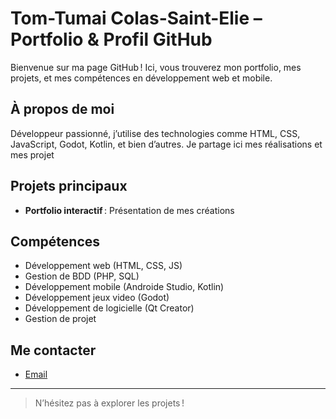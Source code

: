 # Tom-Tumai Colas-Saint-Elie – Portfolio & Profil GitHub

Bienvenue sur ma page GitHub ! Ici, vous trouverez mon portfolio, mes projets, et mes compétences en développement web et mobile.

## À propos de moi
Développeur passionné, j’utilise des technologies comme HTML, CSS, JavaScript, Godot, Kotlin, et bien d’autres. Je partage ici mes réalisations et mes projet 

## Projets principaux
- **Portfolio interactif** : Présentation de mes créations 

## Compétences
- Développement web (HTML, CSS, JS)
- Gestion de BDD (PHP, SQL)
- Développement mobile (Androide Studio, Kotlin)
- Développement jeux video (Godot)
- Développement de logicielle (Qt Creator)
- Gestion de projet

## Me contacter
- [Email](mailto:omcolas@yahoofr)

---

>N’hésitez pas à explorer les projets !
